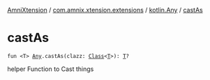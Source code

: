 [AmniXtension](../../index.md) / [com.amnix.xtension.extensions](../index.md) / [kotlin.Any](index.md) / [castAs](./cast-as.md)

# castAs

`fun <T> `[`Any`](https://kotlinlang.org/api/latest/jvm/stdlib/kotlin/-any/index.html)`.castAs(clazz: `[`Class`](http://docs.oracle.com/javase/6/docs/api/java/lang/Class.html)`<`[`T`](cast-as.md#T)`>): `[`T`](cast-as.md#T)`?`

helper Function to Cast things

